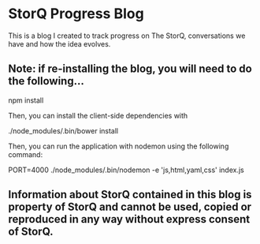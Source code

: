 # StorQ Progress Blog

This is a blog I created to track progress on The StorQ, conversations we have and how the idea evolves.

## Note: if re-installing the blog, you will need to do the following...

  npm install

Then, you can install the client-side dependencies with

  ./node_modules/.bin/bower install

Then, you can run the application with nodemon using the following command:

  PORT=4000 ./node_modules/.bin/nodemon -e 'js,html,yaml,css' index.js

## Information about StorQ contained in this blog is property of StorQ and cannot be used, copied or reproduced in any way without express consent of StorQ.
